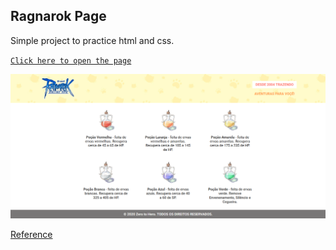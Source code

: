 ## Ragnarok Page

Simple project to practice html and css.

[`Click here to open the page`](https://bcnishi.github.io/ragnarok/)

<img src="https://raw.githubusercontent.com/bcnishi/ragnarok/dev/assets/images/page-preview.png" width="550">

[Reference](https://www.figma.com/file/NOPIfuPpdG5EfJ3tUV5GAy/RagnarokPage?node-id=3%3A177)

